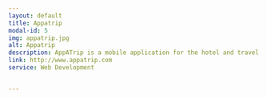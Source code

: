 ```yaml
---
layout: default
title: Appatrip
modal-id: 5
img: appatrip.jpg
alt: Appatrip
description: AppATrip is a mobile application for the hotel and travel industry. It offers mobile solution which is highly customizable via a CMS.
link: http://www.appatrip.com
service: Web Development


---
```

